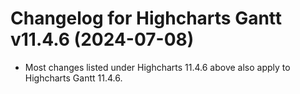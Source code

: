 # Changelog for Highcharts Gantt v11.4.6 (2024-07-08)

- Most changes listed under Highcharts 11.4.6 above also apply to Highcharts Gantt 11.4.6.
